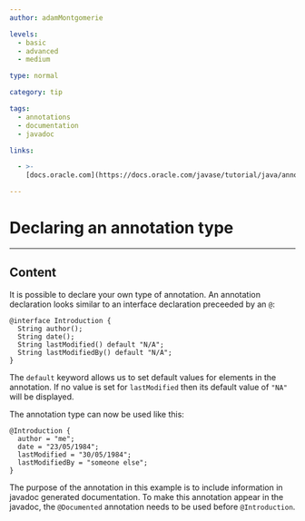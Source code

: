 ```yaml
---
author: adamMontgomerie

levels:
  - basic
  - advanced
  - medium

type: normal

category: tip

tags:
  - annotations
  - documentation
  - javadoc

links:

  - >-
    [docs.oracle.com](https://docs.oracle.com/javase/tutorial/java/annotations/declaring.html){website}

---
```

# Declaring an annotation type

---
## Content

It is possible to declare your own type of annotation. An annotation declaration looks similar to an interface declaration preceeded by an `@`:
```
@interface Introduction {
  String author();
  String date();
  String lastModified() default "N/A";
  String lastModifiedBy() default "N/A";
}
```
The `default` keyword allows us to set default values for elements in the annotation. If no value is set for `lastModified` then its default value of `"NA"` will be displayed.

The annotation type can now be used like this:
```
@Introduction {
  author = "me";
  date = "23/05/1984";
  lastModified = "30/05/1984";
  lastModifiedBy = "someone else";
}
```
The purpose of the annotation in this example is to include information in javadoc generated documentation. To make this annotation appear in the javadoc, the `@Documented` annotation needs to be used before `@Introduction`.